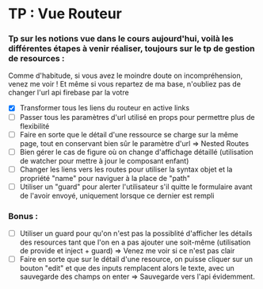 # TP : Vue Routeur

### Tp sur les notions vue dans le cours aujourd'hui, voilà les différentes étapes à venir réaliser, toujours sur le tp de gestion de resources :

Comme d'habitude, si vous avez le moindre doute on incompréhension, venez me voir ! Et même si vous repartez de ma base, n'oubliez pas de changer l'url api firebase par la votre

- [x]  Transformer tous les liens du routeur en active links
- [ ]  Passer tous les paramètres d'url utilisé en props pour permettre plus de flexibilité
- [ ]  Faire en sorte que le détail d'une ressource se charge sur la même page, tout en conservant bien sûr le paramètre d'url ⇒ Nested Routes
- [ ]  Bien gérer le cas de figure où on change d'affichage détaillé (utilisation de watcher pour mettre à jour le composant enfant)
- [ ]  Changer les liens vers les routes pour utiliser la syntax objet et la propriété "name" pour naviguer à la place de "path"
- [ ]  Utiliser un "guard" pour alerter l'utilisateur s'il quitte le formulaire avant de l'avoir envoyé, uniquement lorsque ce dernier est rempli

### Bonus :

- [ ]  Utiliser un guard pour qu'on n'est pas la possiblité d'afficher les détails des resources tant que l'on en a pas ajouter une soit-même (utilisation de provide et inject + guard) ⇒ Venez me voir si ce n'est pas clair
- [ ]  Faire en sorte que sur le détail d'une resource, on puisse cliquer sur un bouton "edit" et que des inputs remplacent alors le texte, avec un sauvegarde des champs on enter ⇒ Sauvegarde vers l'api évidemment.
